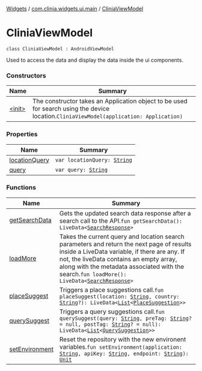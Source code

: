 [Widgets](../../index.md) / [com.clinia.widgets.ui.main](../index.md) / [CliniaViewModel](./index.md)

# CliniaViewModel

`class CliniaViewModel : AndroidViewModel`

Used to access the data and display the data inside the ui components.

### Constructors

| Name | Summary |
|---|---|
| [&lt;init&gt;](-init-.md) | The constructor takes an Application object to be used for search using the device location.`CliniaViewModel(application: Application)` |

### Properties

| Name | Summary |
|---|---|
| [locationQuery](location-query.md) | `var locationQuery: `[`String`](https://kotlinlang.org/api/latest/jvm/stdlib/kotlin/-string/index.html) |
| [query](query.md) | `var query: `[`String`](https://kotlinlang.org/api/latest/jvm/stdlib/kotlin/-string/index.html) |

### Functions

| Name | Summary |
|---|---|
| [getSearchData](get-search-data.md) | Gets the updated search data response after a search call to the API.`fun getSearchData(): LiveData<`[`SearchResponse`](../../com.clinia.widgets.data/-search-response/index.md)`>` |
| [loadMore](load-more.md) | Takes the current query and location search parameters and return the next page of results inside a LiveData variable, if there are any. If not, the liveData contains an empty array, along with the metadata associated with the search.`fun loadMore(): LiveData<`[`SearchResponse`](../../com.clinia.widgets.data/-search-response/index.md)`>` |
| [placeSuggest](place-suggest.md) | Triggers a place suggestions call.`fun placeSuggest(location: `[`String`](https://kotlinlang.org/api/latest/jvm/stdlib/kotlin/-string/index.html)`, country: `[`String`](https://kotlinlang.org/api/latest/jvm/stdlib/kotlin/-string/index.html)`?): LiveData<`[`List`](https://kotlinlang.org/api/latest/jvm/stdlib/kotlin.collections/-list/index.html)`<`[`PlaceSuggestion`](../../com.clinia.widgets.data/-place-suggestion/index.md)`>>` |
| [querySuggest](query-suggest.md) | Triggers a query suggestions call.`fun querySuggest(query: `[`String`](https://kotlinlang.org/api/latest/jvm/stdlib/kotlin/-string/index.html)`, preTag: `[`String`](https://kotlinlang.org/api/latest/jvm/stdlib/kotlin/-string/index.html)`? = null, postTag: `[`String`](https://kotlinlang.org/api/latest/jvm/stdlib/kotlin/-string/index.html)`? = null): LiveData<`[`List`](https://kotlinlang.org/api/latest/jvm/stdlib/kotlin.collections/-list/index.html)`<`[`QuerySuggestion`](../../com.clinia.widgets.data/-query-suggestion/index.md)`>>` |
| [setEnvironment](set-environment.md) | Reset the repository with the new environent variables.`fun setEnvironment(application: `[`String`](https://kotlinlang.org/api/latest/jvm/stdlib/kotlin/-string/index.html)`, apiKey: `[`String`](https://kotlinlang.org/api/latest/jvm/stdlib/kotlin/-string/index.html)`, endpoint: `[`String`](https://kotlinlang.org/api/latest/jvm/stdlib/kotlin/-string/index.html)`): `[`Unit`](https://kotlinlang.org/api/latest/jvm/stdlib/kotlin/-unit/index.html) |
